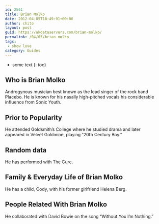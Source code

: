 ```yaml
---
id: 2561
title: Brian Molko
date: 2012-04-05T18:49:01+00:00
author: chito
layout: post
guid: https://ukdataservers.com/brian-molko/
permalink: /04/05/brian-molko
tags:
 - show love
category: Guides
---
```


* some text
{: toc}


## Who is  Brian Molko
                  
                  
                  
Androgynous musician best known as the lead singer of the rock band Placebo. He is known for his nasally high-pitched vocals his considerable influence from Sonic Youth. 
                  
                
                
                
## Prior to Popularity 
                  
                  
                  
He attended Goldsmith&#8217;s College where he studied drama and later appeared in Velvet Goldmine, playing &#8220;20th Century Boy.&#8221;
                  
                
                
                
## Random data 
                  
                  
                  
He has performed with The Cure.
                  
                
                
                
## Family & Everyday Life of Brian Molko
                  
                  
                  
He has a child, Cody, with his former girlfriend Helena Berg.
                  
                
                
                
## People Related With  Brian Molko
                  
                  
                  
He collaborated with David Bowie on the song &#8220;Without You I&#8217;m Nothing.&#8221;
                  
                
              
            
          
          
          
    
    
  
